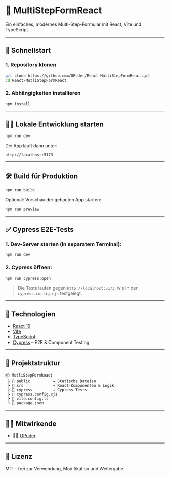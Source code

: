 # 🧾 MultiStepFormReact

Ein einfaches, modernes Multi-Step-Formular mit React, Vite und TypeScript.

---

## 🚀 Schnellstart

### 1. Repository klonen

```bash
git clone https://github.com/OPuder/React-MutliStepFormReact.git
cd React-MutliStepFormReact
```

### 2. Abhängigkeiten installieren

```bash
npm install
```

---

## 🧑‍💻 Lokale Entwicklung starten

```bash
npm run dev
```

Die App läuft dann unter:

```
http://localhost:5173
```

---

## 🛠️ Build für Produktion

```bash
npm run build
```

Optional: Vorschau der gebauten App starten:

```bash
npm run preview
```

---

## ✅ Cypress E2E-Tests

### 1. Dev-Server starten (in separatem Terminal):

```bash
npm run dev
```

### 2. Cypress öffnen:

```bash
npm run cypress:open
```

> Die Tests laufen gegen `http://localhost:5173`, wie in der `cypress.config.cjs` festgelegt.

---

## 🧪 Technologien

- [React 19](https://react.dev/)
- [Vite](https://vitejs.dev/)
- [TypeScript](https://www.typescriptlang.org/)
- [Cypress](https://www.cypress.io/) – E2E & Component Testing

---

## 📁 Projektstruktur

```
📦 MutliStepFormReact
 ┣ 📂 public          → Statische Dateien
 ┣ 📂 src             → React-Komponenten & Logik
 ┣ 📂 cypress         → Cypress Tests
 ┣ 📜 cypress.config.cjs
 ┣ 📜 vite.config.ts
 ┗ 📜 package.json
```

---

## 🧑‍🔧 Mitwirkende

- 👨‍💻 [OPuder](https://github.com/OPuder)

---

## 📄 Lizenz

MIT – frei zur Verwendung, Modifikation und Weitergabe.
